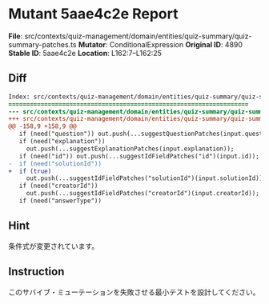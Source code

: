 # Mutant 5aae4c2e Report

**File**: src/contexts/quiz-management/domain/entities/quiz-summary/quiz-summary-patches.ts
**Mutator**: ConditionalExpression
**Original ID**: 4890
**Stable ID**: 5aae4c2e
**Location**: L162:7–L162:25

## Diff

```diff
Index: src/contexts/quiz-management/domain/entities/quiz-summary/quiz-summary-patches.ts
===================================================================
--- src/contexts/quiz-management/domain/entities/quiz-summary/quiz-summary-patches.ts	original
+++ src/contexts/quiz-management/domain/entities/quiz-summary/quiz-summary-patches.ts	mutated #4890
@@ -158,9 +158,9 @@
   if (need("question")) out.push(...suggestQuestionPatches(input.question));
   if (need("explanation"))
     out.push(...suggestExplanationPatches(input.explanation));
   if (need("id")) out.push(...suggestIdFieldPatches("id")(input.id));
-  if (need("solutionId"))
+  if (true)
     out.push(...suggestIdFieldPatches("solutionId")(input.solutionId));
   if (need("creatorId"))
     out.push(...suggestIdFieldPatches("creatorId")(input.creatorId));
   if (need("answerType"))
```

## Hint

条件式が変更されています。

## Instruction

このサバイブ・ミューテーションを失敗させる最小テストを設計してください。
